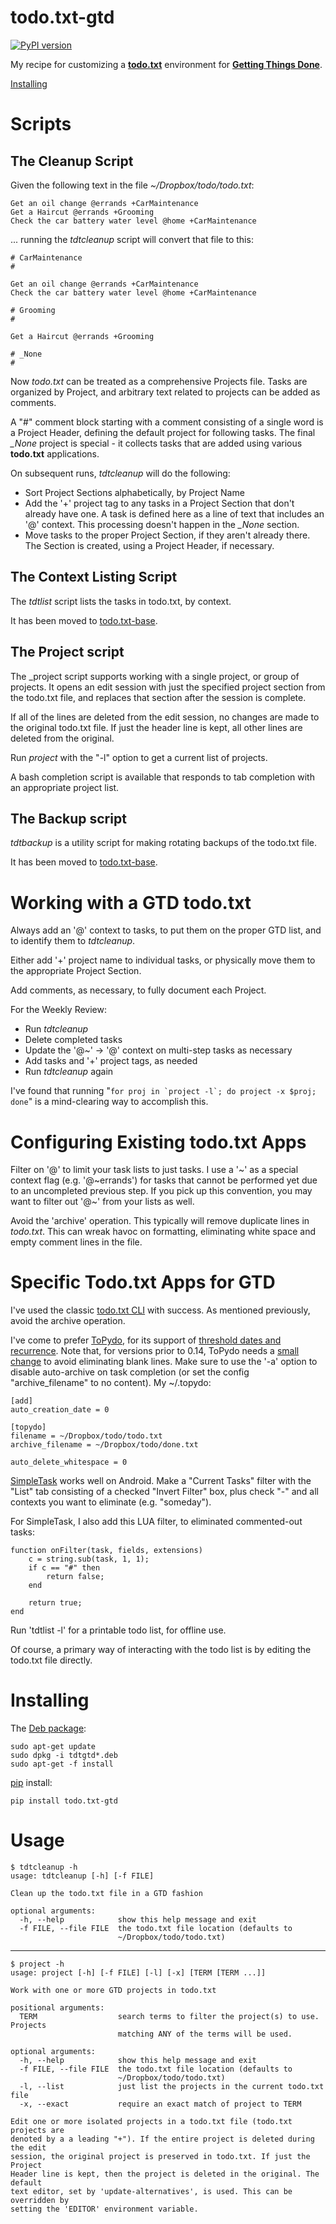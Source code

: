 # todo.txt-gtd

[![PyPI version](https://badge.fury.io/py/todo.txt-gtd.svg)](https://badge.fury.io/py/todo.txt-gtd)

My recipe for customizing a [**todo.txt**](http://todotxt.org/) environment for
[**Getting Things Done**](https://gettingthingsdone.com/).

[Installing](#Installing)

# Scripts

## The Cleanup Script

Given the following text in the file _~/Dropbox/todo/todo.txt_:

    Get an oil change @errands +CarMaintenance
    Get a Haircut @errands +Grooming
    Check the car battery water level @home +CarMaintenance

... running the _tdtcleanup_ script will convert that file to this:


    # CarMaintenance
    #
    
    Get an oil change @errands +CarMaintenance
    Check the car battery water level @home +CarMaintenance
    
    # Grooming
    #
    
    Get a Haircut @errands +Grooming
    
    # _None
    #
    

Now _todo.txt_ can be treated as a comprehensive Projects file. Tasks are
organized by Project, and arbitrary text related to projects can be added as
comments.

A "#" comment block starting with a comment consisting of a single word is a
Project Header, defining the default project for following tasks. The final
*_None* project is special - it collects tasks that are added using various
**todo.txt** applications.

On subsequent runs, _tdtcleanup_ will do the following:

* Sort Project Sections alphabetically, by Project Name
* Add the '+' project tag to any tasks in a Project Section that don't already
  have one. A task is defined here as a line of text that includes an '@'
  context. This processing doesn't happen in the *_None* section.
* Move tasks to the proper Project Section, if they aren't already there. The
  Section is created, using a Project Header, if necessary.

## The Context Listing Script

The _tdtlist_ script lists the tasks in todo.txt, by context.

It has been moved to [todo.txt-base](https://github.com/davesteele/todo.txt-base).

## The Project script

The _project script supports working with a single project, or group of
projects. It opens an edit session with just the specified project section from
the todo.txt file, and replaces that section after the session is complete.

If all of the lines are deleted from the edit session, no changes are made to
the original todo.txt file. If just the header line is kept, all other lines
are deleted from the original.

Run _project_ with the "-l" option to get a current list of projects.

A bash completion script is available that responds to tab completion with an
appropriate project list.

## The Backup script

_tdtbackup_ is a utility script for making rotating backups of the todo.txt file.

It has been moved to [todo.txt-base](https://github.com/davesteele/todo.txt-base).

# Working with a GTD todo.txt

Always add an '@' context to tasks, to put them on the proper GTD list, and to
identify them to _tdtcleanup_.

Either add '+' project name to individual tasks, or physically move them to the
appropriate Project Section.

Add comments, as necessary, to fully document each Project.

For the Weekly Review:

* Run _tdtcleanup_
* Delete completed tasks
* Update the '@~' -> '@' context on multi-step tasks as necessary
* Add tasks and '+' project tags, as needed
* Run _tdtcleanup_ again

I've found that running "``for proj in `project -l`; do project -x $proj;
done``" is a mind-clearing way to accomplish this.

# Configuring Existing todo.txt Apps

Filter on '@' to limit your task lists to just tasks. I use a '\~' as a special
context flag (e.g. '@\~errands') for tasks that cannot be performed yet due to
an uncompleted previous step. If you pick up this convention, you may want to
filter out '@~' from your lists as well.

Avoid the 'archive' operation. This typically will remove duplicate lines in
_todo.txt_. This can wreak havoc on formatting, eliminating white space and
empty comment lines in the file.

# Specific Todo.txt Apps for GTD

I've used the classic [todo.txt CLI](https://todotxt.org/) with success. As
mentioned previously, avoid the archive operation.

I've come to prefer [ToPydo](https://pypi.org/project/topydo/), for its support
of [threshold dates and
recurrence](https://github.com/mpcjanssen/simpletask-android/blob/master/app/src/main/assets/extensions.en.md).
Note that, for versions prior to 0.14, ToPydo needs a [small
change](https://github.com/davesteele/topydo/commit/fafee24beb4718f375a921f3b4772c5fea37d7ac)
to avoid eliminating blank lines. Make sure to use the '-a' option to disable
auto-archive on task completion (or set the config "archive_filename" to no
content). My ~/.topydo:

    [add]
    auto_creation_date = 0
    
    [topydo]
    filename = ~/Dropbox/todo/todo.txt
    archive_filename = ~/Dropbox/todo/done.txt
    
    auto_delete_whitespace = 0

[SimpleTask](https://play.google.com/store/apps/details?id=nl.mpcjanssen.todotxtholo&hl=en_US)
works well on Android. Make a "Current Tasks" filter with the "List" tab
consisting of a checked "Invert Filter" box, plus check "-" and all contexts
you want to eliminate (e.g. "someday").

For SimpleTask, I also add this LUA filter, to eliminated commented-out tasks:

    function onFilter(task, fields, extensions)
	    c = string.sub(task, 1, 1);
	    if c == "#" then
		    return false;
	    end
    
	    return true;
    end

Run 'tdtlist -l' for a printable todo list, for offline use.

Of course, a primary way of interacting with the todo list is by editing the
todo.txt file directly.

<a name="Installing"/>

# Installing

The [Deb package](https://davesteele.github.io/todo.txt-gtd/deb/index.html):

    sudo apt-get update
    sudo dpkg -i tdtgtd*.deb
    sudo apt-get -f install

[pip](https://pypi.org/project/todo.txt-gtd/) install:

    pip install todo.txt-gtd

# Usage

    $ tdtcleanup -h
    usage: tdtcleanup [-h] [-f FILE]
    
    Clean up the todo.txt file in a GTD fashion
    
    optional arguments:
      -h, --help            show this help message and exit
      -f FILE, --file FILE  the todo.txt file location (defaults to
                            ~/Dropbox/todo/todo.txt)

---

    $ project -h
    usage: project [-h] [-f FILE] [-l] [-x] [TERM [TERM ...]]
    
    Work with one or more GTD projects in todo.txt
    
    positional arguments:
      TERM                  search terms to filter the project(s) to use. Projects
                            matching ANY of the terms will be used.
    
    optional arguments:
      -h, --help            show this help message and exit
      -f FILE, --file FILE  the todo.txt file location (defaults to
                            ~/Dropbox/todo/todo.txt)
      -l, --list            just list the projects in the current todo.txt file
      -x, --exact           require an exact match of project to TERM
    
    Edit one or more isolated projects in a todo.txt file (todo.txt projects are
    denoted by a a leading "+"). If the entire project is deleted during the edit
    session, the original project is preserved in todo.txt. If just the Project
    Header line is kept, then the project is deleted in the original. The default
    text editor, set by 'update-alternatives', is used. This can be overridden by
    setting the 'EDITOR' environment variable.
